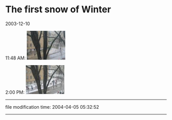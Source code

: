 The first snow of Winter
========================

2003-12-10

11:48 AM: [![[snow]](/photos/thumb/2003-12-10-snow_1.jpg)](/photos/2003-12-10-snow_1.jpg)

2:00 PM: [![[snow]](/photos/thumb/2003-12-10-snow_2.jpg)](/photos/2003-12-10-snow_2.jpg)

* * *

file modification time: 2004-04-05 05:32:52

* * *
